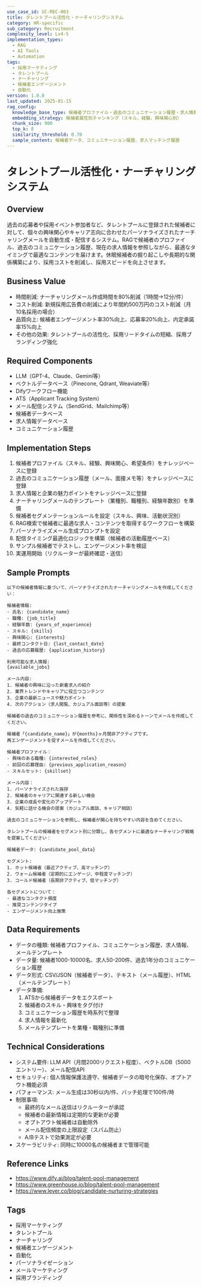 ```yaml
---
use_case_id: UC-REC-003
title: タレントプール活性化・ナーチャリングシステム
category: HR-specific
sub_category: Recruitment
complexity_level: Lv4-5
implementation_types:
  - RAG
  - AI Tools
  - Automation
tags:
  - 採用マーケティング
  - タレントプール
  - ナーチャリング
  - 候補者エンゲージメント
  - 自動化
version: 1.0.0
last_updated: 2025-01-15
rag_config:
  knowledge_base_type: 候補者プロファイル・過去のコミュニケーション履歴・求人情報
  embedding_strategy: 候補者属性別チャンキング（スキル、経験、興味関心別）
  chunk_size: 900
  top_k: 8
  similarity_threshold: 0.70
  sample_content: 候補者データ、コミュニケーション履歴、求人マッチング履歴
---
```


# タレントプール活性化・ナーチャリングシステム

## Overview

過去の応募者や採用イベント参加者など、タレントプールに登録された候補者に対して、個々の興味関心やキャリア志向に合わせたパーソナライズされたナーチャリングメールを自動生成・配信するシステム。RAGで候補者のプロファイル、過去のコミュニケーション履歴、現在の求人情報を参照しながら、最適なタイミングで最適なコンテンツを届けます。休眠候補者の掘り起こしや長期的な関係構築により、採用コストを削減し、採用スピードを向上させます。

## Business Value

- 時間削減: ナーチャリングメール作成時間を80%削減（1時間→12分/件）
- コスト削減: 新規採用広告費の削減により年間約500万円のコスト削減（月10名採用の場合）
- 品質向上: 候補者エンゲージメント率30%向上、応募率20%向上、内定承諾率15%向上
- その他の効果: タレントプールの活性化、採用リードタイムの短縮、採用ブランディング強化

## Required Components

- LLM（GPT-4、Claude、Gemini等）
- ベクトルデータベース（Pinecone, Qdrant, Weaviate等）
- Difyワークフロー機能
- ATS（Applicant Tracking System）
- メール配信システム（SendGrid、Mailchimp等）
- 候補者データベース
- 求人情報データベース
- コミュニケーション履歴

## Implementation Steps

1. 候補者プロファイル（スキル、経験、興味関心、希望条件）をナレッジベースに登録
2. 過去のコミュニケーション履歴（メール、面接メモ等）をナレッジベースに登録
3. 求人情報と企業の魅力ポイントをナレッジベースに登録
4. ナーチャリングメールのテンプレート（業種別、職種別、経験年数別）を準備
5. 候補者セグメンテーションルールを設定（スキル、興味、活動状況別）
6. RAG検索で候補者に最適な求人・コンテンツを取得するワークフローを構築
7. パーソナライズメール生成プロンプトを設定
8. 配信タイミング最適化ロジックを構築（候補者の活動履歴ベース）
9. サンプル候補者でテストし、エンゲージメント率を検証
10. 実運用開始（リクルーターが最終確認・送信）

## Sample Prompts

```
以下の候補者情報に基づいて、パーソナライズされたナーチャリングメールを作成してください：

候補者情報:
- 氏名: {candidate_name}
- 職種: {job_title}
- 経験年数: {years_of_experience}
- スキル: {skills}
- 興味関心: {interests}
- 最終コンタクト日: {last_contact_date}
- 過去の応募履歴: {application_history}

利用可能な求人情報:
{available_jobs}

メール内容:
1. 候補者の興味に沿った新着求人の紹介
2. 業界トレンドやキャリアに役立つコンテンツ
3. 企業の最新ニュースや魅力ポイント
4. 次のアクション（求人閲覧、カジュアル面談等）の提案

候補者の過去のコミュニケーション履歴を参考に、関係性を深めるトーンでメールを作成してください。
```

```
候補者「{candidate_name}」が{months}ヶ月間非アクティブです。
再エンゲージメントを促すメールを作成してください。

候補者プロファイル：
- 興味のある職種: {interested_roles}
- 前回の応募理由: {previous_application_reason}
- スキルセット: {skillset}

メール内容：
1. パーソナライズされた挨拶
2. 候補者のキャリアに関連する新しい機会
3. 企業の成長や変化のアップデート
4. 気軽に話せる機会の提案（カジュアル面談、キャリア相談）

過去のコミュニケーションを参照し、候補者が関心を持ちやすい内容を含めてください。
```

```
タレントプールの候補者をセグメント別に分類し、各セグメントに最適なナーチャリング戦略を提案してください：

候補者データ: {candidate_pool_data}

セグメント:
1. ホット候補者（最近アクティブ、高マッチング）
2. ウォーム候補者（定期的にエンゲージ、中程度マッチング）
3. コールド候補者（長期非アクティブ、低マッチング）

各セグメントについて：
- 最適なコンタクト頻度
- 推奨コンテンツタイプ
- エンゲージメント向上施策
```

## Data Requirements

- データの種類: 候補者プロファイル、コミュニケーション履歴、求人情報、メールテンプレート
- データ量: 候補者1000-10000名、求人50-200件、過去1年分のコミュニケーション履歴
- データ形式: CSV/JSON（候補者データ）、テキスト（メール履歴）、HTML（メールテンプレート）
- データ準備:
  1. ATSから候補者データをエクスポート
  2. 候補者のスキル・興味をタグ付け
  3. コミュニケーション履歴を時系列で整理
  4. 求人情報を最新化
  5. メールテンプレートを業種・職種別に準備

## Technical Considerations

- システム要件: LLM API（月間2000リクエスト程度）、ベクトルDB（5000エントリー）、メール配信API
- セキュリティ: 個人情報保護法遵守、候補者データの暗号化保存、オプトアウト機能必須
- パフォーマンス: メール生成は30秒以内/件、バッチ処理で100件/時
- 制限事項:
  - 最終的なメール送信はリクルーターが承認
  - 候補者の最新情報は定期的な更新が必要
  - オプトアウト候補者は自動除外
  - メール配信頻度の上限設定（スパム防止）
  - A/Bテストで効果測定が必要
- スケーラビリティ: 同時に10000名の候補者まで管理可能

## Reference Links

- https://www.dify.ai/blog/talent-pool-management
- https://www.greenhouse.io/blog/talent-pool-management
- https://www.lever.co/blog/candidate-nurturing-strategies

## Tags

- 採用マーケティング
- タレントプール
- ナーチャリング
- 候補者エンゲージメント
- 自動化
- パーソナライゼーション
- メールマーケティング
- 採用ブランディング
